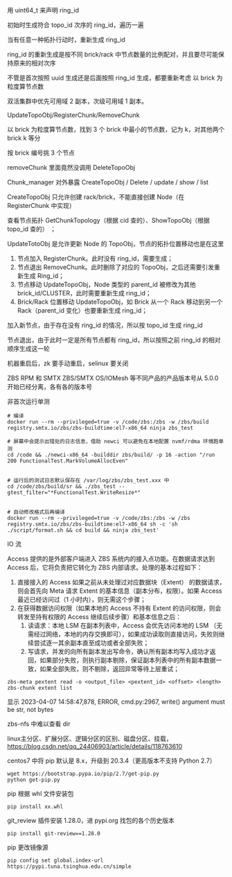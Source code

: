 用 uint64_t 来声明 ring_id

初始时生成符合 topo_id 次序的 ring_id，遍历一遍

当有任意一种拓扑行动时，重新生成 ring_id

ring_id 的重新生成是按不同 brick/rack 中节点数量的比例配对，并且要尽可能保持原来的相对次序

不管是首次按照 uuid 生成还是后面按照 ring_id 生成，都要重新考虑 以 brick 为粒度算节点数



双活集群中优先可用域 2 副本，次级可用域 1 副本。

UpdateTopoObj/RegisterChunk/RemoveChunk

以 brick 为粒度算节点数，找到 3 个 brick 中最小的节点数，记为 k，对其他两个 brick k 等分

按 brick 编号挑 3 个节点



removeChunk 里面竟然没调用 DeleteTopoObj

Chunk_manager 对外暴露 CreateTopoObj / Delete / update / show / list

CreateTopoObj 只允许创建 rack/brick，不能直接创建 Node（在 RegisterChunk 中实现）

查看节点拓扑 GetChunkTopology（根据 cid 查的）、ShowTopoObj（根据 topo_id 查的） ；

UpdateTotoObj 是允许更新 Node 的 TopoObj，节点的拓扑位置移动也是在这里

1. 节点加入 RegisterChunk。此时没有 ring_id，需要生成；
2. 节点退出 RemoveChunk。此时删除了对应的 TopoObj，之后还需要引发重新生成 Ring_id；
3. 节点移动 UpdateTopoObj，Node 类型的 parent_id 被修改为其他 brick_id/CLUSTER，此时需要重新生成 ring_id；
4. Brick/Rack 位置移动 UpdateTopoObj，如 Brick 从一个 Rack 移动到另一个 Rack（parent_id 变化）也要重新生成 ring_id；

加入新节点，由于存在没有 ring_id 的情况，所以按 topo_id 生成 ring_id

节点退出，由于此时一定是所有节点都有 ring_id，所以按照之前 ring_id 的相对顺序生成这一轮







机器重启后，zk 要手动重启，selinux 要关闭



ZBS RPM 和 SMTX ZBS/SMTX OS/IOMesh 等不同产品的产品版本号从 5.0.0 开始已经分离，各有各的版本号

非首次运行单测

```shell
# 编译
docker run --rm --privileged=true -v /code/zbs:/zbs -w /zbs/build registry.smtx.io/zbs/zbs-buildtime:el7-x86_64 ninja zbs_test

# 屏幕中会提示出错处的日志信息，借助 newci 可以避免在本地配置 nvmf/rdma 环境跑单测
cd /code && ./newci-x86_64 -builddir zbs/build/ -p 16 -action "/run 200 FunctionalTest.MarkVolumeAllocEven"


# 运行后的测试日志默认保存在 /var/log/zbs/zbs_test.xxx 中 
cd /code/zbs/build/sr && ./zbs_test --gtest_filter="*FunctionalTest.WriteResize*"


# 自动修改格式后再编译
docker run --rm --privileged=true -v /code/zbs:/zbs -w /zbs registry.smtx.io/zbs/zbs-buildtime:el7-x86_64 sh -c 'sh ./script/format.sh && cd build && ninja zbs_test'
```



IO 流

Access 提供的是外部客户端进入 ZBS 系统内的接入点功能。在数据请求达到 Access 后，它将负责把它转化为 ZBS 内部请求。处理的基本过程如下：

1. 直接接入的 Access 如果之前从未处理过对应数据块（Extent） 的数据请求，则会首先向 Meta 请求 Extent 的基本信息（副本分布，权限）。如果 Access 最近已经访问过（1 小时内），则无需这个步骤；
2. 在获得数据访问权限（如果本地的 Access 不持有 Extent 的访问权限，则会转发至持有权限的 Access 继续后续步骤）和基本信息之后：
    1. 读请求：本地 LSM 在副本列表中，Access 会优先访问本地的 LSM （无需经过网络，本地的内存交换即可），如果成功读取则直接访问，失败则继续尝试逐一其余副本直至成功或者全部失败；
    2. 写请求，并发的向所有副本发出写命令，确认所有副本均写入成功才返回，如果部分失败，则执行副本剔除，保证副本列表中的所有副本数据一致，如果全部失败，则不剔除，返回异常等待上层重试；



```shell
zbs-meta pextent read -o <output_file> <pextent_id> <offset> <length> 
zbs-chunk extent list 
```

显示 2023-04-07 14:58:47,878, ERROR, cmd.py:2967, write() argument must be str, not bytes

zbs-nfs 中难以查看 dir

linux主分区、扩展分区、逻辑分区的区别、磁盘分区、挂载，https://blog.csdn.net/qq_24406903/article/details/118763610



centos7 中将 pip 默认是 8.x，升级到 20.3.4（更高版本不支持 Python 2.7）

```
wget https://bootstrap.pypa.io/pip/2.7/get-pip.py
python get-pip.py
```

pip 根据 whl 文件安装包

```
pip install xx.whl
```

git_review 插件安装 1.28.0，进 pypi.org 找包的各个历史版本

```
pip install git-review==1.28.0
```

pip 更改镜像源

```shell
pip config set global.index-url https://pypi.tuna.tsinghua.edu.cn/simple
```



